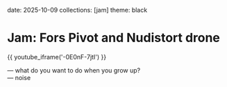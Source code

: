 date: 2025-10-09
collections: [jam]
theme: black

Jam: Fors Pivot and Nudistort drone
===================================

{{ youtube_iframe('-0E0nF-7jtI') }}

— what do you want to do when you grow up?<br/>
— noise
